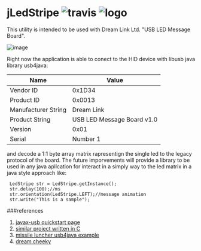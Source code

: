 # jLedStripe     ![travis](https://travis-ci.org/loreii/jLedStripe.svg?branch=master)          ![logo](https://cloud.githubusercontent.com/assets/1318102/23132748/e6f0c56c-f78e-11e6-801b-a0fc4f761cc8.png) 

This utility is intended to be used with Dream Link Ltd. "USB LED Message Board". 

![image](https://cloud.githubusercontent.com/assets/1318102/23132181/14c09758-f78d-11e6-91b6-b2085a39bfe0.png)

Right now the application is able to conect to the HID device with libusb java library usb4java: 

|Name                | Value |
|--------------------|-------|
|Vendor ID           | 0x1D34|
|Product ID          | 0x0013|
|Manufacturer String |Dream Link|
|Product String      |USB LED Message Board v1.0|
|Version             | 0x01|
|Serial              |Number 1| 

and decode a 1:1 byte array matrix rapresentign the single led to the legacy protocol of the board.
The future imporvements will provide a library to be used in any java aplication for interact in a simply way to the led matrix in a java style approach like:

```
 LedStripe str = LedStripe.getInstance();
 str.delay(100);//ms
 str.orientation(LedStripe.LEFT);//message animation
 str.write("This is a sample");
```


###references
1. [javax-usb quickstart page](http://usb4java.org/quickstart/javax-usb.html)
2. [similar project written in C](https://github.com/dingram/led-display)
3. [missile luncher usb4java example](https://github.com/usb4java/usb4java-javax-examples/blob/master/src/main/java/org/usb4java/javax/examples/MissileLauncher.java)
4. [dream cheeky](http://dreamcheeky.com/led-message-board)
